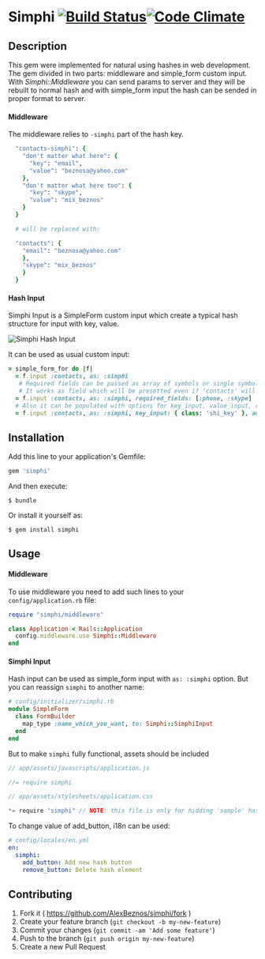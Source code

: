 # Simphi [![Build Status](https://travis-ci.org/AlexBeznos/simphi.svg)](https://travis-ci.org/AlexBeznos/simphi)[![Code Climate](https://codeclimate.com/github/AlexBeznos/simphi/badges/gpa.svg)](https://codeclimate.com/github/AlexBeznos/simphi)

## Description

This gem were implemented for natural using hashes in web development.
The gem divided in two parts: middleware and simple_form custom input.
With *Simphi::Middleware* you can send params to server and they will be rebuilt to normal hash and with simple_form input the hash can be sended in proper format to server.

#### Middleware
The middleware relies to `-simphi` part of the hash key.
```ruby
  "contacts-simphi": {
    "don't matter what here": {
      "key": "email",
      "value": "beznosa@yahoo.com"
    },
    "don't matter what here too": {
      "key": "skype",
      "value": "mix_beznos"
    }
  }

  # will be replaced with:

  "contacts": {
    "email": "beznosa@yahoo.com"
    },
    "skype": "mix_beznos"
    }
  }
```

#### Hash Input
Simphi Input is a SimpleForm custom input which create a typical hash structure for input with key, value.

![Simphi Hash Input](http://gdurl.com/wTNH)

It can be used as usual custom input:
```ruby
= simple_form_for do |f|
  = f.input :contacts, as: :simphi
   # Required fields can be passed as array of symbols or single symbol.
   # It works as field which will be presetted even if 'contacts' will be empty.
  = f.input :contacts, as: :simphi, required_fields: [:phone, :skype]
  # Also it can be populated with options for key_input, value_input, remove_button, error, add_button
  = f.input :contacts, as: :simphi, key_input: { class: 'shi_key' }, add_button: { id: 'custom_button_id', label: 'Add hash pair' }
```


## Installation

Add this line to your application's Gemfile:

```ruby
gem 'simphi'
```

And then execute:

    $ bundle

Or install it yourself as:

    $ gem install simphi

## Usage
#### Middleware
To use middleware you need to add such lines to your `config/application.rb` file:

```ruby
require "simphi/middleware"

class Application < Rails::Application
  config.middleware.use Simphi::Middleware
end
```

#### Simphi Input
Hash input can be used as simple_form input with `as: :simphi` option. But you can reassign `simphi` to another name:
```ruby
# config/initializer/simphi.rb
module SimpleForm
  class FormBuilder
    map_type :name_which_you_want, to: Simphi::SimphiInput
  end
end
```
But to make `simphi` fully functional, assets should be included

```js
// app/assets/javascripts/application.js

//= require simphi
```

```js
// app/assets/stylesheets/application.css

*= require "simphi" // NOTE: this file is only for hidding 'sample' hash element which used for generating new hash pairs
```

To change value of add_button, i18n can be used:

```yaml
# config/locales/en.yml
en:
  simphi:
    add_button: Add new hash button
    remove_button: Delete hash element
```

## Contributing

1. Fork it ( https://github.com/AlexBeznos/simphi/fork )
2. Create your feature branch (`git checkout -b my-new-feature`)
3. Commit your changes (`git commit -am 'Add some feature'`)
4. Push to the branch (`git push origin my-new-feature`)
5. Create a new Pull Request
